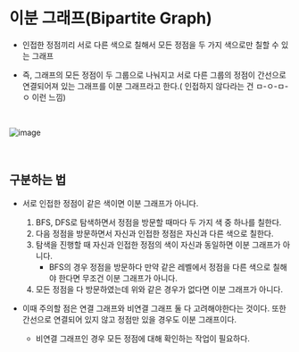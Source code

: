 # 이분 그래프(Bipartite Graph)

- 인접한 정점끼리 서로 다른 색으로 칠해서 모든 정점을 두 가지 색으로만 칠할 수 있는 그래프

- 즉, 그래프의 모든 정점이 두 그룹으로 나눠지고 서로 다른 그룹의 정점이 간선으로 연결되어져 있는 그래프를 이분 그래프라고 한다.( 인접하지 않다라는 건 ㅁ-ㅇ-ㅁ-ㅇ 이런 느낌)

<br>

![image](https://user-images.githubusercontent.com/74396651/161659484-a129eeaf-036b-48a9-8fcd-32fede771a07.png)

<br>


## 구분하는 법

- 서로 인접한 정점이 같은 색이면 이분 그래프가 아니다.
   1. BFS, DFS로 탐색하면서 정점을 방문할 때마다 두 가지 색 중 하나를 칠한다.
   2. 다음 정점을 방문하면서 자신과 인접한 정점은 자신과 다른 색으로 칠한다.
   3. 탐색을 진행할 때 자신과 인접한 정점의 색이 자신과 동일하면 이분 그래프가 아니다.
      - BFS의 경우 정점을 방문하다 만약 같은 레벨에서 정점을 다른 색으로 칠해야 한다면 무조건 이분 그래프가 아니다.
   5. 모든 정점을 다 방문하였는데 위와 같은 경우가 없다면 이분 그래프가 아니다. 

- 이때 주의할 점은 연결 그래프와 비연결 그래프 둘 다 고려해야한다는 것이다. 또한 간선으로 연결되어 있지 않고 정점만 있을 경우도 이분 그래프이다.
   - 비연결 그래프인 경우 모든 정점에 대해 확인하는 작업이 필요하다.   
